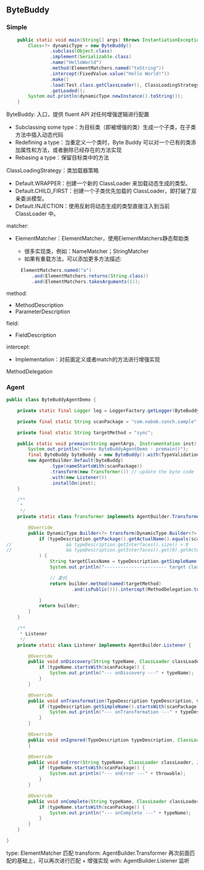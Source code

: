 ## ByteBuddy

### Simple

```java
    public static void main(String[] args) throws InstantiationException, IllegalAccessException {
        Class<?> dynamicType = new ByteBuddy()
                .subclass(Object.class)
                .implement(Serializable.class)
                .name("HelloWorld")
                .method(ElementMatchers.named("toString"))
                .intercept(FixedValue.value("Hello World!"))
                .make()
                .load(Test.class.getClassLoader(), ClassLoadingStrategy.Default.WRAPPER)
                .getLoaded();
        System.out.println(dynamicType.newInstance().toString());
    }
```

ByteBuddy: 入口，提供 fluent API 对任何增强逻辑进行配置
- Subclassing some type：为目标类（即被增强的类）生成一个子类，在子类方法中插入动态代码
- Redefining a type：当重定义一个类时，Byte Buddy 可以对一个已有的类添加属性和方法，或者删除已经存在的方法实现
- Rebasing a type：保留目标类中的方法


ClassLoadingStrategy：类加载器策略
- Default.WRAPPER：创建一个新的 ClassLoader 来加载动态生成的类型。
- Default.CHILD_FIRST：创建一个子类优先加载的 ClassLoader，即打破了双亲委派模型。
- Default.INJECTION：使用反射将动态生成的类型直接注入到当前 ClassLoader 中。

matcher:
- ElementMatcher：ElementMatcher<T>，使用ElementMatchers静态帮助类
  - 很多实现类，例如：NameMatcher；StringMatcher
  - 如果有重载方法，可以添加更多方法描述:
  ```java
    ElementMatchers.named("a")
        .and(ElementMatchers.returns(String.class))
        .and(ElementMatchers.takesArguments(1));
  ```

method:
- MethodDescription
- ParameterDescription

field:
- FieldDescription

intercept:
- Implementation：对前面定义或者match的方法进行增强实现

MethodDelegation

### Agent
```java
public class ByteBuddyAgentDemo {

    private static final Logger log = LoggerFactory.getLogger(ByteBuddyAgentDemo.class);

    private final static String scanPackage = "com.nabob.conch.sample";

    private final static String targetMethod = "sync";

    public static void premain(String agentArgs, Instrumentation inst) {
        System.out.println(">>>>> ByteBuddyAgentDemo - premain()");
        final ByteBuddy byteBuddy = new ByteBuddy().with(TypeValidation.of(false));
        new AgentBuilder.Default(byteBuddy)
                .type(nameStartsWith(scanPackage))
                .transform(new Transformer()) // update the byte code
                .with(new Listener())
                .installOn(inst);
    }

    /**
     *
     */
    private static class Transformer implements AgentBuilder.Transformer {

        @Override
        public DynamicType.Builder<?> transform(DynamicType.Builder<?> builder, TypeDescription typeDescription, ClassLoader classLoader, JavaModule module, ProtectionDomain protectionDomain) {
            if (typeDescription.getPackage().getActualName().equals(scanPackage)
//                    && typeDescription.getInterfaces().size() > 0
//                    && typeDescription.getInterfaces().get(0).getActualName().equals(implInterface)
            ) {
                String targetClassName = typeDescription.getSimpleName();
                System.out.println("----------------------- target class:" + targetClassName);

                // 委托
                return builder.method(named(targetMethod)
                        .and(isPublic())).intercept(MethodDelegation.to(MethodCostTime.class));

            }
            return builder;
        }
    }

    /**
     * Listener
     */
    private static class Listener implements AgentBuilder.Listener {

        @Override
        public void onDiscovery(String typeName, ClassLoader classLoader, JavaModule module, boolean loaded) {
            if (typeName.startsWith(scanPackage)) {
                System.out.println("--- onDiscovery ---" + typeName);
            }
        }

        @Override
        public void onTransformation(TypeDescription typeDescription, ClassLoader classLoader, JavaModule module, boolean loaded, DynamicType dynamicType) {
            if (typeDescription.getSimpleName().startsWith(scanPackage)) {
                System.out.println("--- onTransformation ---" + typeDescription.getSimpleName());
            }
        }

        @Override
        public void onIgnored(TypeDescription typeDescription, ClassLoader classLoader, JavaModule module, boolean loaded) {
        }

        @Override
        public void onError(String typeName, ClassLoader classLoader, JavaModule module, boolean loaded, Throwable throwable) {
            if (typeName.startsWith(scanPackage)) {
                System.out.println("--- onError ---" + throwable);
            }
        }

        @Override
        public void onComplete(String typeName, ClassLoader classLoader, JavaModule module, boolean loaded) {
            if (typeName.startsWith(scanPackage)) {
                System.out.println("--- onComplete ---" + typeName);
            }
        }
    }

}
```

type: ElementMatcher  匹配
transform: AgentBuilder.Transformer  再次前面匹配的基础上，可以再次进行匹配 + 增强实现
with: AgentBuilder.Listener  监听


